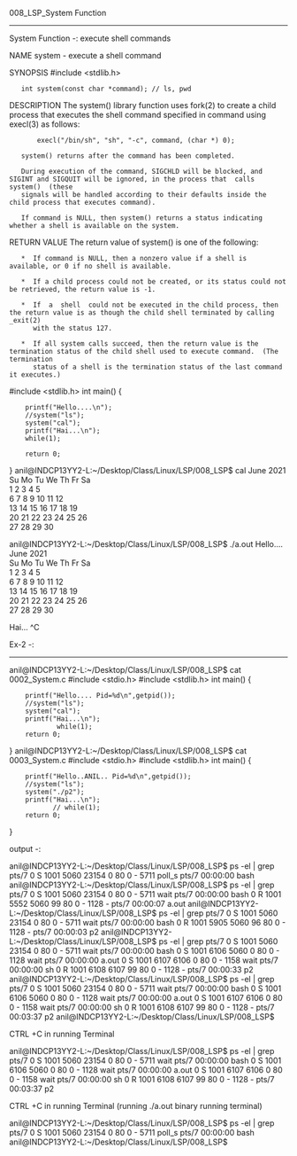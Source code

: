 008_LSP_System Function
*******************************



System Function -: execute shell commands

NAME
       system - execute a shell command

SYNOPSIS
       #include <stdlib.h>

       int system(const char *command); // ls, pwd

DESCRIPTION
       The  system()  library  function uses fork(2) to create a child process that executes the shell command specified in command using execl(3) as
       follows:

           execl("/bin/sh", "sh", "-c", command, (char *) 0);

       system() returns after the command has been completed.

       During execution of the command, SIGCHLD will be blocked, and SIGINT and SIGQUIT will be ignored, in the process that  calls  system()  (these
       signals will be handled according to their defaults inside the child process that executes command).

       If command is NULL, then system() returns a status indicating whether a shell is available on the system.

RETURN VALUE
       The return value of system() is one of the following:

       *  If command is NULL, then a nonzero value if a shell is available, or 0 if no shell is available.

       *  If a child process could not be created, or its status could not be retrieved, the return value is -1.

       *  If  a  shell  could not be executed in the child process, then the return value is as though the child shell terminated by calling _exit(2)
          with the status 127.

       *  If all system calls succeed, then the return value is the termination status of the child shell used to execute command.  (The  termination
          status of a shell is the termination status of the last command it executes.)



#include <stdlib.h>
int main()
{


		printf("Hello....\n");
		//system("ls");
		system("cal");
		printf("Hai...\n");
		while(1);

		return 0;


}
anil@INDCP13YY2-L:~/Desktop/Class/Linux/LSP/008_LSP$ cal
     June 2021        
Su Mo Tu We Th Fr Sa  
       1  2  3  4  5  
 6  7  8  9 10 11 12  
13 14 15 16 17 18 19  
20 21 22 23 24 25 26  
27 28 29 30           
                      
anil@INDCP13YY2-L:~/Desktop/Class/Linux/LSP/008_LSP$ ./a.out
Hello....
     June 2021        
Su Mo Tu We Th Fr Sa  
       1  2  3  4  5  
 6  7  8  9 10 11 12  
13 14 15 16 17 18 19  
20 21 22 23 24 25 26  
27 28 29 30           
                      
Hai...
^C

Ex-2 -:
*******************

anil@INDCP13YY2-L:~/Desktop/Class/Linux/LSP/008_LSP$ cat 0002_System.c
#include <stdio.h>
#include <stdlib.h>
int main()
{


		printf("Hello.... Pid=%d\n",getpid());
		//system("ls");
		system("cal");
		printf("Hai...\n");
                while(1);
		return 0;


}
anil@INDCP13YY2-L:~/Desktop/Class/Linux/LSP/008_LSP$ cat 0003_System.c 
#include <stdio.h>
#include <stdlib.h>
int main()
{


		printf("Hello..ANIL.. Pid=%d\n",getpid());
		//system("ls");
		system("./p2");
		printf("Hai...\n");
               // while(1);
		return 0;


}


output -: 

anil@INDCP13YY2-L:~/Desktop/Class/Linux/LSP/008_LSP$ ps -el | grep pts/7
0 S  1001  5060 23154  0  80   0 -  5711 poll_s pts/7    00:00:00 bash
anil@INDCP13YY2-L:~/Desktop/Class/Linux/LSP/008_LSP$ ps -el | grep pts/7
0 S  1001  5060 23154  0  80   0 -  5711 wait   pts/7    00:00:00 bash
0 R  1001  5552  5060 99  80   0 -  1128 -      pts/7    00:00:07 a.out
anil@INDCP13YY2-L:~/Desktop/Class/Linux/LSP/008_LSP$ ps -el | grep pts/7
0 S  1001  5060 23154  0  80   0 -  5711 wait   pts/7    00:00:00 bash
0 R  1001  5905  5060 96  80   0 -  1128 -      pts/7    00:00:03 p2
anil@INDCP13YY2-L:~/Desktop/Class/Linux/LSP/008_LSP$ ps -el | grep pts/7
0 S  1001  5060 23154  0  80   0 -  5711 wait   pts/7    00:00:00 bash
0 S  1001  6106  5060  0  80   0 -  1128 wait   pts/7    00:00:00 a.out
0 S  1001  6107  6106  0  80   0 -  1158 wait   pts/7    00:00:00 sh
0 R  1001  6108  6107 99  80   0 -  1128 -      pts/7    00:00:33 p2
anil@INDCP13YY2-L:~/Desktop/Class/Linux/LSP/008_LSP$ ps -el | grep pts/7
0 S  1001  5060 23154  0  80   0 -  5711 wait   pts/7    00:00:00 bash
0 S  1001  6106  5060  0  80   0 -  1128 wait   pts/7    00:00:00 a.out
0 S  1001  6107  6106  0  80   0 -  1158 wait   pts/7    00:00:00 sh
0 R  1001  6108  6107 99  80   0 -  1128 -      pts/7    00:03:37 p2
anil@INDCP13YY2-L:~/Desktop/Class/Linux/LSP/008_LSP$ 

CTRL +C  in running Terminal

anil@INDCP13YY2-L:~/Desktop/Class/Linux/LSP/008_LSP$ ps -el | grep pts/7
0 S  1001  5060 23154  0  80   0 -  5711 wait   pts/7    00:00:00 bash
0 S  1001  6106  5060  0  80   0 -  1128 wait   pts/7    00:00:00 a.out
0 S  1001  6107  6106  0  80   0 -  1158 wait   pts/7    00:00:00 sh
0 R  1001  6108  6107 99  80   0 -  1128 -      pts/7    00:03:37 p2

CTRL +C  in running Terminal  (running ./a.out binary running terminal)
  
anil@INDCP13YY2-L:~/Desktop/Class/Linux/LSP/008_LSP$ ps -el | grep pts/7
0 S  1001  5060 23154  0  80   0 -  5711 poll_s pts/7    00:00:00 bash
anil@INDCP13YY2-L:~/Desktop/Class/Linux/LSP/008_LSP$ 













              
